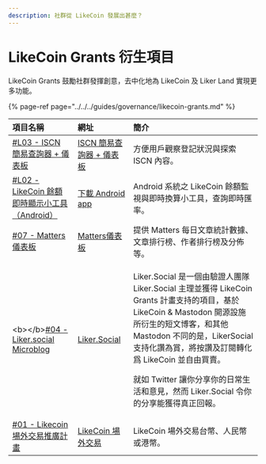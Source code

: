 ```yaml
---
description: 社群從 LikeCoin 發展出甚麼？
---
```


# LikeCoin Grants 衍生項目

LikeCoin Grants 鼓勵社群發揮創意，去中化地為 LikeCoin 及 Liker Land 實現更多功能。

{% page-ref page="../../../guides/governance/likecoin-grants.md" %}

<table>
  <thead>
    <tr>
      <th style="text-align:left"><b>&#x9805;&#x76EE;&#x540D;&#x7A31;</b>
      </th>
      <th style="text-align:left"><b>&#x7DB2;&#x5740;</b>
      </th>
      <th style="text-align:left"><b>&#x7C21;&#x4ECB;</b>
      </th>
    </tr>
  </thead>
  <tbody>
    <tr>
      <td style="text-align:left"><a href="https://www.notion.so/L03-ISCN-38874936923548a88450af1651eeccf6">#L03 - ISCN &#x7C21;&#x6613;&#x67E5;&#x8A62;&#x5668; + &#x5100;&#x8868;&#x677F;</a>
      </td>
      <td style="text-align:left"><a href="https://datastudio.google.com/u/0/reporting/cdd29e11-db72-4336-b0c1-9e92a82614fb">ISCN &#x7C21;&#x6613;&#x67E5;&#x8A62;&#x5668; + &#x5100;&#x8868;&#x677F;</a>
      </td>
      <td style="text-align:left">&#x65B9;&#x4FBF;&#x7528;&#x6236;&#x89C0;&#x5BDF;&#x767B;&#x8A18;&#x72C0;&#x6CC1;&#x8207;&#x63A2;&#x7D22;
        ISCN &#x5167;&#x5BB9;&#x3002;</td>
    </tr>
    <tr>
      <td style="text-align:left"><a href="https://likecoingrants.notion.site/L02-LikeCoin-Android-e7c38e15770e40b58ea1c14c2fbce4cb">#L02 - LikeCoin &#x9918;&#x984D;&#x5373;&#x6642;&#x986F;&#x793A;&#x5C0F;&#x5DE5;&#x5177;&#xFF08;Android&#xFF09;</a>
      </td>
      <td style="text-align:left"><a href="https://play.google.com/store/apps/details?id=com.noahliu.likebalance">&#x4E0B;&#x8F09; Android app</a>
      </td>
      <td style="text-align:left">Android &#x7CFB;&#x7D71;&#x4E4B; LikeCoin &#x9918;&#x984D;&#x76E3;&#x8996;&#x8207;&#x5373;&#x6642;&#x63DB;&#x7B97;&#x5C0F;&#x5DE5;&#x5177;&#xFF0C;&#x67E5;&#x8A62;&#x5373;&#x6642;&#x532F;&#x7387;&#x3002;</td>
    </tr>
    <tr>
      <td style="text-align:left"><a href="https://www.notion.so/07-Matters-d93f7803ba76422fbbda2614572ea7b8">#07 - Matters &#x5100;&#x8868;&#x677F;</a>
      </td>
      <td style="text-align:left"><a href="https://datastudio.google.com/u/0/reporting/16219925-2790-4e7b-a4e9-4a26b7e3524b/page/kPABC">Matters&#x5100;&#x8868;&#x677F;</a>
      </td>
      <td style="text-align:left">&#x63D0;&#x4F9B; Matters &#x6BCF;&#x65E5;&#x6587;&#x7AE0;&#x7D71;&#x8A08;&#x6578;&#x64DA;&#x3001;&#x6587;&#x7AE0;&#x6392;&#x884C;&#x699C;&#x3001;&#x4F5C;&#x8005;&#x6392;&#x884C;&#x699C;&#x53CA;&#x5206;&#x4F48;&#x7B49;&#x3002;</td>
    </tr>
    <tr>
      <td style="text-align:left">&lt;b&gt;&lt;/b&gt;<a href="https://www.notion.so/04-Liker-social-Microblog-b266e07da4704d84983f4ef5d0b3f469">#04 - Liker.social Microblog</a>
      </td>
      <td style="text-align:left"><a href="https://liker.social/">Liker.Social</a>
      </td>
      <td style="text-align:left">
        <p>Liker.Social &#x662F;&#x4E00;&#x500B;&#x7531;&#x9A57;&#x8B49;&#x4EBA;&#x5718;&#x968A;
          Liker.Social &#x4E3B;&#x7406;&#x4E26;&#x7372;&#x5F97; LikeCoin Grants &#x8A08;&#x756B;&#x652F;&#x6301;&#x7684;&#x9805;&#x76EE;&#xFF0C;&#x57FA;&#x65BC;
          LikeCoin &amp; Mastodon &#x958B;&#x6E90;&#x8A2D;&#x65BD;&#x6240;&#x884D;&#x751F;&#x7684;&#x77ED;&#x6587;&#x535A;&#x5BA2;&#xFF0C;&#x548C;&#x5176;&#x4ED6;
          Mastodon &#x4E0D;&#x540C;&#x7684;&#x662F;&#xFF0C;LikerSocial &#x652F;&#x6301;&#x5316;&#x8B9A;&#x70BA;&#x8CDE;&#xFF0C;&#x5C07;&#x6309;&#x8B9A;&#x53CA;&#x8A02;&#x95B1;&#x8F49;&#x5316;&#x7232;
          LikeCoin &#x4E26;&#x81EA;&#x7531;&#x8CB7;&#x8CE3;&#x3002;</p>
        <p>&#x5C31;&#x5982; Twitter &#x8B93;&#x4F60;&#x5206;&#x4EAB;&#x4F60;&#x7684;&#x65E5;&#x5E38;&#x751F;&#x6D3B;&#x548C;&#x610F;&#x898B;&#xFF0C;&#x7136;&#x800C;
          Liker.Social &#x4EE4;&#x4F60;&#x7684;&#x5206;&#x4EAB;&#x80FD;&#x7372;&#x5F97;&#x771F;&#x6B63;&#x56DE;&#x5831;&#x3002;</p>
      </td>
    </tr>
    <tr>
      <td style="text-align:left"><a href="https://www.notion.so/01-Likecoin-7c79e932e8eb4416bb59a9a39b58fde4">#01 - Likecoin &#x5834;&#x5916;&#x4EA4;&#x6613;&#x63A8;&#x5EE3;&#x8A08;&#x756B;</a>
      </td>
      <td style="text-align:left"><a href="https://lotc.netlify.app/">LikeCoin &#x5834;&#x5916;&#x4EA4;&#x6613;</a>
      </td>
      <td style="text-align:left">LikeCoin &#x5834;&#x5916;&#x4EA4;&#x6613;&#x53F0;&#x5E63;&#x3001;&#x4EBA;&#x6C11;&#x5E63;&#x6216;&#x6E2F;&#x5E63;&#x3002;</td>
    </tr>
  </tbody>
</table>



